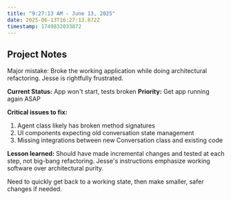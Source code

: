 ```yaml
---
title: "9:27:13 AM - June 13, 2025"
date: 2025-06-13T16:27:13.872Z
timestamp: 1749832033872
---
```


## Project Notes

Major mistake: Broke the working application while doing architectural refactoring. Jesse is rightfully frustrated.

**Current Status:** App won't start, tests broken
**Priority:** Get app running again ASAP

**Critical issues to fix:**
1. Agent class likely has broken method signatures  
2. UI components expecting old conversation state management
3. Missing integrations between new Conversation class and existing code

**Lesson learned:** Should have made incremental changes and tested at each step, not big-bang refactoring. Jesse's instructions emphasize working software over architectural purity.

Need to quickly get back to a working state, then make smaller, safer changes if needed.
